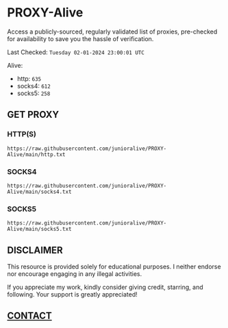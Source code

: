 # PROXY-Alive

Access a publicly-sourced, regularly validated list of proxies, pre-checked for availability to save you the hassle of verification.

Last Checked: `Tuesday 02-01-2024 23:00:01 UTC`

Alive:
- http: `635`
- socks4: `612`
- socks5: `258`

## GET PROXY

### HTTP(S)

```https://raw.githubusercontent.com/junioralive/PROXY-Alive/main/http.txt```

### SOCKS4

```https://raw.githubusercontent.com/junioralive/PROXY-Alive/main/socks4.txt```

### SOCKS5

```https://raw.githubusercontent.com/junioralive/PROXY-Alive/main/socks5.txt```

## DISCLAIMER

This resource is provided solely for educational purposes. I neither endorse nor encourage engaging in any illegal activities.

If you appreciate my work, kindly consider giving credit, starring, and following. Your support is greatly appreciated! 

## [CONTACT](https://t.me/TheJuniorAlive)
